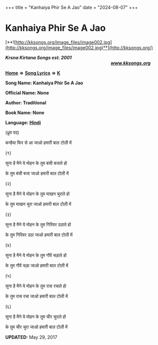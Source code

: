 +++
title = "Kanhaiya Phir Se A Jao"
date = "2024-08-07"
+++

# Kanhaiya Phir Se A Jao
[**![http://kksongs.org/image_files/image002.jpg](http://kksongs.org/image_files/image002.jpg)**](http://kksongs.org/)

**_Krsna Kirtana Songs est. 2001_**                                                                                                                                                **_www.kksongs.org_**

[**Home**](http://kksongs.org/) **⇒** [**Song Lyrics**](http://kksongs.org/lyrics.html) **⇒** [**K**](http://kksongs.org/songs/song_k.html)

**Song Name: Kanhaiya Phir Se A Jao**

**Official Name: None**

**Author: Traditional**

**Book Name: None**

**Language: [Hindi](http://kksongs.org/language/list/hindi.html)**

(ध्रुव पद)

कन्हैया फिर से आ जाओ हमारी बाल टोली में

(१)

सुना है मैने ये मोहन के तुम बंसी बजाते हो

के तुम बंसी बजा जाओ हमारी बाल टोली में

(२)

सुना है मैने ये मोहन के तुम माखन चुराते हो

के तुम माखन चुरा जाओ हमारी बाल टोली में

(३)

सुना है मैने ये मोहन के तुम गिरिवर उठाते हो

के तुम गिरिवर उठा जाओ हमारी बाल टोली में

(४)

सुना है मैने ये मोहन के तुम गौवें चड़ाते हो

के तुम गौवें चड़ा जाओ हमारी बाल टोली में

(५)

सुना है मैने ये मोहन के तुम रास रचाते हो

के तुम रास रचा जाओ हमारी बाल टोली में

(६)

सुना है मैने ये मोहन के तुम चीर चुराते हो

के तुम चीर चुरा जाओ हमारी बाल टोली में

**UPDATED:** May 29, 2017
